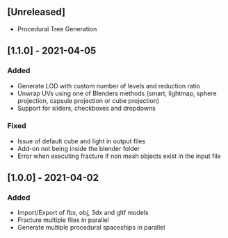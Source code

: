 ## [Unreleased]
- Procedural Tree Generation

## [1.1.0] - 2021-04-05
### Added
- Generate LOD with custom number of levels and reduction ratio
- Unwrap UVs using one of Blenders methods (smart, lightmap, sphere projection, capsule projection or cube projection)
- Support for sliders, checkboxes and dropdowns

### Fixed
- Issue of default cube and light in output files
- Add-on not being inside the blender folder
- Error when executing fracture if non mesh objects exist in the input file

## [1.0.0] - 2021-04-02
### Added
- Import/Export of fbx, obj, 3dx and gltf models
- Fracture multiple files in parallel
- Generate multiple procedural spaceships in parallel
